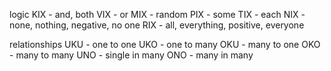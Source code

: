 logic
KIX - and, both
VIX - or
MIX - random
PIX - some
TIX - each
NIX - none, nothing, negative, no one
RIX - all, everything, positive, everyone

relationships 
UKU - one to one
UKO - one to many
OKU - many to one
OKO - many to many
UNO - single in many
ONO - many in many